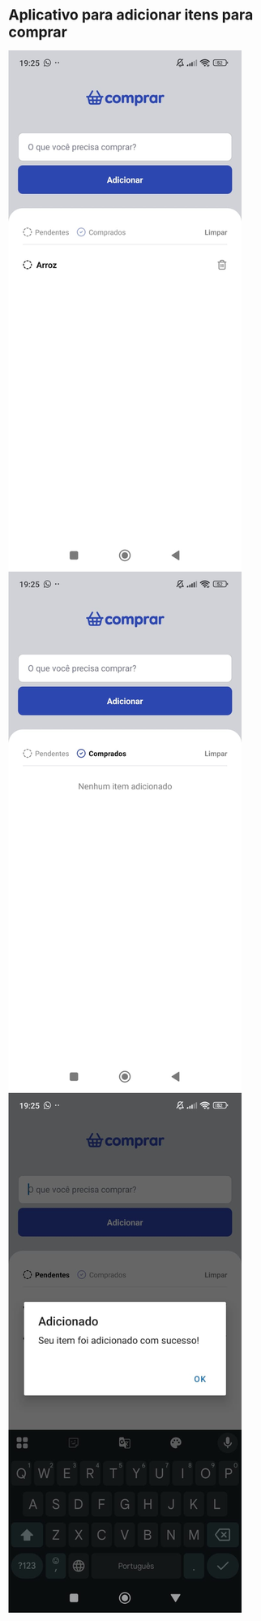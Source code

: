 # Aplicativo para adicionar itens para comprar
![Tela Inicial](./assets/home.jpeg)
![Sem Produtos](./assets/sem_produtos.jpeg)
![Adicionando Item](./assets/item_adicionado.jpeg)
